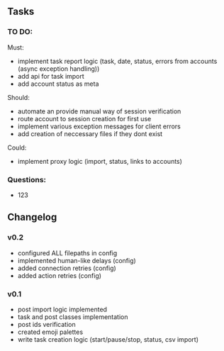 ## Tasks

### TO DO:

Must:

- implement task report logic (task, date, status, errors from accounts (async exception handling))
- add api for task import
- add account status as meta

Should:
- automate an provide manual way of session verification
- route account to session creation for first use
- implement various exception messages for client errors
- add creation of neccessary files if they dont exist

Could:
- implement proxy logic (import, status, links to accounts)


### Questions:
- 123


## Changelog

### v0.2
- configured ALL filepaths in config
- implemented human-like delays (config)
- added connection retries (config)
- added action retries (config)

### v0.1
- post import logic implemented
- task and post classes implementation
- post ids verification
- created emoji palettes
- write task creation logic (start/pause/stop, status, csv import)